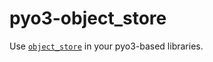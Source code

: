 # pyo3-object_store

Use [`object_store`](https://docs.rs/object_store) in your pyo3-based libraries.


